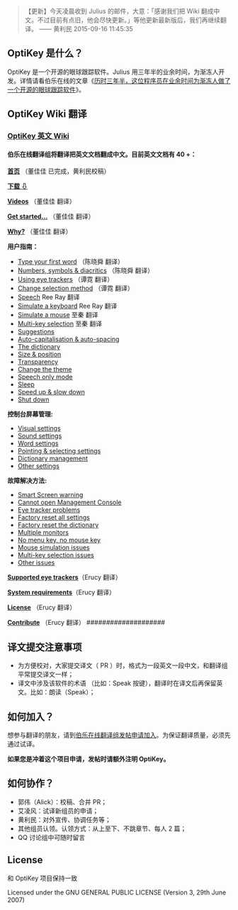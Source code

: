 >【更新】今天凌晨收到 Julius 的邮件，大意：「感谢我们把 Wiki 翻成中文。不过目前有点旧，他会尽快更新。」等他更新最新版后，我们再继续翻译。 —— 黄利民 2015-09-16 11:45:35

## OptiKey 是什么？

OptiKey 是一个开源的眼球跟踪软件。Julius 用三年半的业余时间，为渐冻人开发。详情请看伯乐在线的文章《[历时三年半，这位程序员在业余时间为渐冻人做了一个开源的眼球跟踪软件](http://blog.jobbole.com/88485/)》。

## OptiKey Wiki 翻译
### [OptiKey 英文 Wiki](https://github.com/JuliusSweetland/OptiKey/wiki)

#### 伯乐在线翻译组将翻译把英文文档翻成中文。目前英文文档有 40 +：
**[首页](https://github.com/jobbole/OptiKeyWiki-ZH/blob/master/%E9%A6%96%E9%A1%B5.md)** （董佳佳 已完成，黄利民校稿）

**[下载 ⇩](https://github.com/JuliusSweetland/OptiKey/releases/download/v2.0.7/OptiKeySetup-2.0.7.exe)**

**[Videos](https://github.com/JuliusSweetland/OptiKey/wiki/Videos)** （董佳佳 翻译）

**[Get started...](https://github.com/JuliusSweetland/OptiKey/wiki/Get-Started)** （董佳佳 翻译）

**[Why?](https://github.com/JuliusSweetland/OptiKey/wiki/Why%3F)** （董佳佳 翻译）

**用户指南：**

*   [Type your first word](https://github.com/JuliusSweetland/OptiKey/wiki/Type-your-first-word) （陈晓舜 翻译）
*   [Numbers, symbols &amp; diacritics](https://github.com/JuliusSweetland/OptiKey/wiki/Numbers,-symbols-and-diacritics) （陈晓舜 翻译）
*   [Using eye trackers](https://github.com/JuliusSweetland/OptiKey/wiki/Using-eye-trackers) （谭霓 翻译）
*   [Change selection method](https://github.com/JuliusSweetland/OptiKey/wiki/Change-selection-method) （谭霓 翻译）
*   [Speech](https://github.com/JuliusSweetland/OptiKey/wiki/Speech) Ree Ray  翻译
*   [Simulate a keyboard](https://github.com/JuliusSweetland/OptiKey/wiki/Simulate-a-keyboard) Ree Ray 翻译
*   [Simulate a mouse](https://github.com/JuliusSweetland/OptiKey/wiki/Simulate-a-mouse) 至秦 翻译
*   [Multi-key selection](https://github.com/JuliusSweetland/OptiKey/wiki/Multi-key-selection) 至秦 翻译
*   [Suggestions](https://github.com/JuliusSweetland/OptiKey/wiki/Suggestions)
*   [Auto-capitalisation &amp; auto-spacing](https://github.com/JuliusSweetland/OptiKey/wiki/Auto-capitalisation-&amp;-auto-spacing)
*   [The dictionary](https://github.com/JuliusSweetland/OptiKey/wiki/The-dictionary)
*   [Size &amp; position](https://github.com/JuliusSweetland/OptiKey/wiki/Size-&amp;-position)
*   [Transparency](https://github.com/JuliusSweetland/OptiKey/wiki/Transparency)
*   [Change the theme](https://github.com/JuliusSweetland/OptiKey/wiki/Change-the-theme)
*   [Speech only mode](https://github.com/JuliusSweetland/OptiKey/wiki/Speech-only-mode)
*   [Sleep](https://github.com/JuliusSweetland/OptiKey/wiki/Sleep)
*   [Speed up &amp; slow down](https://github.com/JuliusSweetland/OptiKey/wiki/Speed-up-&amp;-slow-down)
*   [Shut down](https://github.com/JuliusSweetland/OptiKey/wiki/Shut-down)

**控制台屏幕管理:**

*   [Visual settings](https://github.com/JuliusSweetland/OptiKey/wiki/Visual-settings)
*   [Sound settings](https://github.com/JuliusSweetland/OptiKey/wiki/Sound-settings)
*   [Word settings](https://github.com/JuliusSweetland/OptiKey/wiki/Word-settings)
*   [Pointing &amp; selecting settings](https://github.com/JuliusSweetland/OptiKey/wiki/Pointing-&amp;-selecting-settings)
*   [Dictionary management](https://github.com/JuliusSweetland/OptiKey/wiki/Dictionary-management)
*   [Other settings](https://github.com/JuliusSweetland/OptiKey/wiki/Other-settings)

**故障解决方法:**

*   [Smart Screen warning](https://github.com/JuliusSweetland/OptiKey/wiki/Smart-Screen-warning)
*   [Cannot open Management Console](https://github.com/JuliusSweetland/OptiKey/wiki/Cannot-open-Management-Console)
*   [Eye tracker problems](https://github.com/JuliusSweetland/OptiKey/wiki/Eye-tracker-problems)
*   [Factory reset all settings](https://github.com/JuliusSweetland/OptiKey/wiki/Factory-reset-all-settings)
*   [Factory reset the dictionary](https://github.com/JuliusSweetland/OptiKey/wiki/Factory-reset-the-dictionary)
*   [Multiple monitors](https://github.com/JuliusSweetland/OptiKey/wiki/Multiple-monitors)
*   [No menu key, no mouse key](https://github.com/JuliusSweetland/OptiKey/wiki/No-Menu-key,-no-mouse-key)
*   [Mouse simulation issues](https://github.com/JuliusSweetland/OptiKey/wiki/Mouse-simulation-issues)
*   [Multi-key selection issues](https://github.com/JuliusSweetland/OptiKey/wiki/Multi-key-selection-issues)
*   [Other issues](https://github.com/JuliusSweetland/OptiKey/wiki/Other-issues)

**[Supported eye trackers](https://github.com/JuliusSweetland/OptiKey/wiki/Supported-eye-trackers)**（Erucy 翻译）

**[System requirements](https://github.com/JuliusSweetland/OptiKey/wiki/System-requirements)**（Erucy 翻译）

**[License](https://github.com/JuliusSweetland/OptiKey/wiki/License)** （Erucy 翻译）

**[Contribute](https://github.com/JuliusSweetland/OptiKey/wiki/Contribute)** （Erucy 翻译）
####################

## 译文提交注意事项
* 为方便校对，大家提交译文（ PR ）时，格式为一段英文一段中文，和翻译组平常提交译文一样；
* 译文中涉及该软件的术语 （比如：Speak 按键），翻译时在译文后再保留英文。比如：朗读（Speak）；

## 如何加入？
想参与翻译的朋友，请到[伯乐在线翻译组发帖申请加入](http://group.jobbole.com/category/feedback/trans-team/)。为保证翻译质量，必须先通过试译。

**如果您是冲着这个项目申请，发帖时请额外注明 OptiKey。**

## 如何协作？
+ 郭伟（Alick）：校稿、合并 PR；
+ 艾凌风：试译新组员的申请；
+ 黄利民：对外宣传、协调任务等；
+ 其他组员认领。认领方式：从上至下、不跳章节、每人 2 篇；
+ QQ 讨论组中可随时留言

## License
和 OptiKey 项目保持一致

Licensed under the GNU GENERAL PUBLIC LICENSE (Version 3, 29th June 2007)
